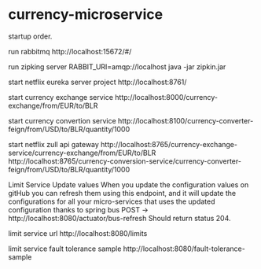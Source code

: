 # currency-microservice

startup order.

run rabbitmq 
http://localhost:15672/#/

run zipking server
RABBIT_URI=amqp://localhost java -jar zipkin.jar

start netflix eureka server project
http://localhost:8761/

start currency exchange service
http://localhost:8000/currency-exchange/from/EUR/to/BLR

start currency convertion service
http://localhost:8100/currency-converter-feign/from/USD/to/BLR/quantity/1000

start netflix zull api gateway
http://localhost:8765/currency-exchange-service/currency-exchange/from/EUR/to/BLR
http://localhost:8765/currency-conversion-service/currency-converter-feign/from/USD/to/BLR/quantity/1000

Limit Service Update values
When you update the configuration values on gitHub you can refresh them using this endpoint, 
and it will update the configurations for all your micro-services that uses the updated configuration thanks to spring bus
POST -> http://localhost:8080/actuator/bus-refresh Should return status 204.

limit service url
http://localhost:8080/limits

limit service fault tolerance sample
http://localhost:8080/fault-tolerance-sample
